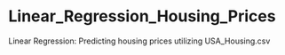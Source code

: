 # Linear_Regression_Housing_Prices
Linear Regression:  Predicting housing prices utilizing USA_Housing.csv
